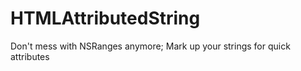 HTMLAttributedString
====================

Don't mess with NSRanges anymore; Mark up your strings for quick attributes
